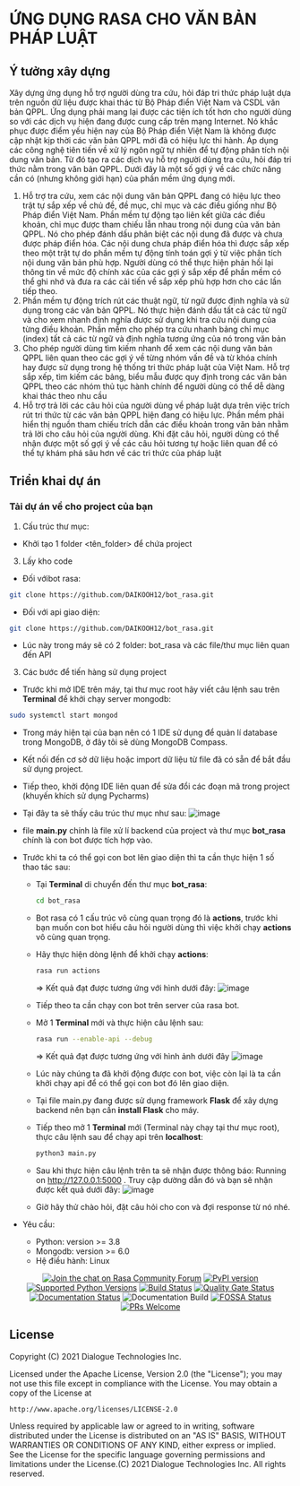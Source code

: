 # ỨNG DỤNG RASA CHO VĂN BẢN PHÁP LUẬT
## Ý tưởng xây dựng
Xây dựng ứng dụng hỗ trợ người dùng tra cứu, hỏi đáp tri thức pháp luật dựa trên nguồn dữ liệu được khai thác từ Bộ Pháp điển Việt Nam và CSDL văn bản QPPL. Ứng dụng phải mang lại được các tiện ích tốt hơn cho người dùng so với các dịch vụ hiện đang được cung cấp trên mạng Internet. Nó khắc phục được điểm yếu hiện nay của Bộ Pháp điển Việt Nam là không được cập nhật kịp thời các văn bản QPPL mới đã có hiệu lực thi hành. Áp dụng các công nghệ tiên tiến về xử lý ngôn ngữ tự nhiên để tự động phân tích nội dung văn bản. Từ đó tạo ra các dịch vụ hỗ trợ người dùng tra cứu, hỏi đáp tri thức nằm trong văn bản QPPL. Dưới đây là một số gợi ý về các chức năng cần có (nhưng không giới hạn) của phần mềm ứng dụng mới.
1. Hỗ trợ tra cứu, xem các nội dung văn bản QPPL đang có hiệu lực theo trật tự sắp xếp về chủ đề, đề mục, chỉ mục và các điều giống như Bộ Pháp điển Việt Nam. Phần mềm tự động tạo liên kết giữa các điều khoản, chỉ mục được tham chiếu lẫn nhau trong nội dung của văn bản QPPL. Nó cho phép đánh dấu phân biệt các nội dung đã được và chưa được pháp điển hóa. Các nội dung chưa pháp điển hóa thì được sắp xếp theo một trật tự do phần mềm tự động tính toán gợi ý từ việc phân tích nội dung văn bản phù hợp. Người dùng có thể thực hiện phản hồi lại thông tin về mức độ chính xác của các gợi ý sắp xếp để phần mềm có thể ghi nhớ và đưa ra các cải tiến về sắp xếp phù hợp hơn cho các lần tiếp theo.
2. Phần mềm tự động trích rút các thuật ngữ, từ ngữ được định nghĩa và sử dụng trong các văn bản QPPL. Nó thực hiện đánh dấu tất cả các từ ngữ và cho xem nhanh định nghĩa được sử dụng khi tra cứu nội dung của từng điều khoản. Phần mềm cho phép tra cứu nhanh bảng chỉ mục (index) tất cả các từ ngữ và định nghĩa tương ứng của nó trong văn bản
3. Cho phép người dùng tìm kiếm nhanh để xem các nội dung văn bản QPPL liên quan theo các gợi ý về từng nhóm vấn đề và từ khóa chính hay được sử dụng trong hệ thống tri thức pháp luật của Việt Nam. Hỗ trợ sắp xếp, tìm kiếm các bảng, biểu mẫu được quy định trong các văn bản QPPL theo các nhóm thủ tục hành chính để người dùng có thể dễ dàng khai thác theo nhu cầu
4. Hỗ trợ trả lời các câu hỏi của người dùng về pháp luật dựa trên việc trích rút tri thức từ các văn bản QPPL hiện đang có hiệu lực. Phần mềm phải hiển thị nguồn tham chiếu trích dẫn các điều khoản trong văn bản nhằm trả lời cho câu hỏi của người dùng. Khi đặt câu hỏi, người dùng có thể nhận được một số gợi ý về các câu hỏi tương tự hoặc liên quan để có thể tự khám phá sâu hơn về các tri thức của pháp luật
## Triển khai dự án
### Tải dự án về cho project của bạn
1. Cấu trúc thư mục:
  - Khởi tạo 1 folder <tên_folder> để chứa project
3. Lấy kho code
  - Đối vớibot rasa: 
```bash
git clone https://github.com/DAIKOOH12/bot_rasa.git

```
  - Đối với api giao diện:
```bash
git clone https://github.com/DAIKOOH12/bot_rasa.git

```
 - Lúc này trong máy sẽ có 2 folder: bot_rasa và các file/thư mục liên quan đến API
3. Các bước để tiến hàng sử dụng project
  - Trước khi mở IDE trên máy, tại thư mục root hãy viết câu lệnh sau trên **Terminal** để khởi chạy server mongodb:
  ```bash
  sudo systemctl start mongod

  ```
  - Trong máy hiện tại của bạn nên có 1 IDE sử dụng để quản lí database trong MongoDB, ở đây tôi sẽ dùng MongoDB Compass.
  - Kết nối đến cơ sở dữ liệu hoặc import dữ liệu từ file đã có sẵn để bắt đầu sử dụng project.
  - Tiếp theo, khởi động IDE liên quan để sửa đổi các đoạn mã trong project (khuyến khích sử dụng Pycharms)
  - Tại đây ta sẽ thấy câu trúc thư mục như sau:
    ![image](https://github.com/DAIKOOH12/bot_rasa/assets/95415495/43e36e28-9eca-42e3-8574-c93f77499fdd)
  - file **main.py** chính là file xử lí backend của project và thư mục **bot_rasa** chính là con bot được tích hợp vào.
  - Trước khi ta có thể gọi con bot lên giao diện thì ta cần thực hiện 1 số thao tác sau:
      - Tại **Terminal** di chuyển đến thư mục **bot_rasa**:
        ```bash
        cd bot_rasa

        ```
      - Bot rasa có 1 cấu trúc vô cùng quan trọng đó là **actions**, trước khi bạn muốn con bot hiểu câu hỏi người dùng thì việc khởi chạy **actions**
      vô cùng quan trọng.
      - Hãy thực hiện dòng lệnh để khởi chạy **actions**:
        ```bash
        rasa run actions

        ```
        => Kết quả đạt được tương ứng với hình dưới đây:
        ![image](https://github.com/DAIKOOH12/bot_rasa/assets/95415495/d8af558d-f826-4440-a9c8-0572b47824f6)

      - Tiếp theo ta cần chạy con bot trên server của rasa bot.
      - Mở 1 **Terminal** mới và thực hiện câu lệnh sau:
        ```bash
        rasa run --enable-api --debug

        ```
        => Kết quả đạt được tương ứng với hình ảnh dưới đây
        ![image](https://github.com/DAIKOOH12/bot_rasa/assets/95415495/042cdee5-a971-43c4-a44a-58c4d4aa845c)

      - Lúc này chúng ta đã khởi động được con bot, việc còn lại là ta cần khởi chạy api để có thể gọi con bot đó lên giao diện.
      - Tại file main.py đang được sử dụng framework **Flask** để xây dựng backend nên bạn cần **install Flask** cho máy.
      - Tiếp theo mở 1 **Terminal** mới (Terminal này chạy tại thư mục root), thực câu lệnh sau để chạy api trên **localhost**:
        ```bash
        python3 main.py

        ```
      - Sau khi thực hiện câu lệnh trên ta sẽ nhận được thông báo: Running on http://127.0.0.1:5000 . Truy cập dường dẫn đó và bạn sẽ nhận được kết quả dưới đây:
      ![image](https://github.com/DAIKOOH12/bot_rasa/assets/95415495/d041043f-d18c-41f7-a63e-bf56f450720b)
      - Giờ hãy thử chào hỏi, đặt câu hỏi cho con và đợi response từ nó nhé.

- Yêu cầu:
  - Python: version >= 3.8
  - Mongodb: version >= 6.0
  - Hệ điều hành: Linux

<div align="center">

[![Join the chat on Rasa Community Forum](https://img.shields.io/badge/forum-join%20discussions-brightgreen.svg)](https://forum.rasa.com/?utm_source=badge&utm_medium=badge&utm_campaign=pr-badge&utm_content=badge)
[![PyPI version](https://badge.fury.io/py/rasa.svg)](https://badge.fury.io/py/rasa)
[![Supported Python Versions](https://img.shields.io/pypi/pyversions/rasa.svg)](https://pypi.python.org/pypi/rasa)
[![Build Status](https://github.com/RasaHQ/rasa/workflows/Continuous%20Integration/badge.svg)](https://github.com/RasaHQ/rasa/actions)
[![Quality Gate Status](https://sonarcloud.io/api/project_badges/measure?project=RasaHQ_rasa&metric=alert_status)](https://sonarcloud.io/summary/new_code?id=RasaHQ_rasa)
[![Documentation Status](https://img.shields.io/badge/docs-stable-brightgreen.svg)](https://rasa.com/docs)
![Documentation Build](https://img.shields.io/netlify/d2e447e4-5a5e-4dc7-be5d-7c04ae7ff706?label=Documentation%20Build)
[![FOSSA Status](https://app.fossa.com/api/projects/custom%2B8141%2Fgit%40github.com%3ARasaHQ%2Frasa.git.svg?type=shield)](https://app.fossa.com/projects/custom%2B8141%2Fgit%40github.com%3ARasaHQ%2Frasa.git?ref=badge_shield)
[![PRs Welcome](https://img.shields.io/badge/PRs-welcome-brightgreen.svg?style=flat-square)](https://github.com/orgs/RasaHQ/projects/23)

</div>


<h2 align="">License</h2>

Copyright (C) 2021 Dialogue Technologies Inc.

Licensed under the Apache License, Version 2.0 (the "License");
you may not use this file except in compliance with the License.
You may obtain a copy of the License at

    http://www.apache.org/licenses/LICENSE-2.0

Unless required by applicable law or agreed to in writing, software
distributed under the License is distributed on an "AS IS" BASIS,
WITHOUT WARRANTIES OR CONDITIONS OF ANY KIND, either express or implied.
See the License for the specific language governing permissions and
limitations under the License.(C) 2021 Dialogue Technologies Inc. All rights reserved.
